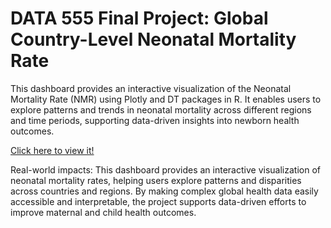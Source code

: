 # DATA 555 Final Project: Global Country-Level Neonatal Mortality Rate
This dashboard provides an interactive visualization of the Neonatal Mortality 
Rate (NMR) using Plotly and DT packages in R. It enables users to explore patterns
and trends in neonatal mortality across different regions and time periods, 
supporting data-driven insights into newborn health outcomes.

[Click here to view it!](https://ywu782.github.io/DATA-555/project_4a.html)

Real-world impacts: This dashboard provides an interactive visualization of 
neonatal mortality rates, helping users explore patterns and disparities across 
countries and regions. By making complex global health data easily accessible 
and interpretable, the project supports data-driven efforts to improve maternal 
and child health outcomes.

